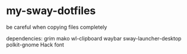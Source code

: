 # my-sway-dotfiles
be careful when copying files completely

dependencies:
grim
mako
wl-clipboard
waybar
sway-launcher-desktop
polkit-gnome
Hack font
